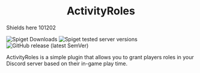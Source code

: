 <h1 align="center">ActivityRoles</h1>

<p align="center">

Shields here
101202

![Spiget Downloads](https://img.shields.io/spiget/downloads/101202)
![Spiget tested server versions](https://img.shields.io/spiget/tested-versions/101202)
![GitHub release (latest SemVer)](https://img.shields.io/github/v/release/thewilloftheshadow/ActivityRoles?sort=semver)

</p>

ActivityRoles is a simple plugin that allows you to grant players roles in your Discord server based on their in-game play time.
